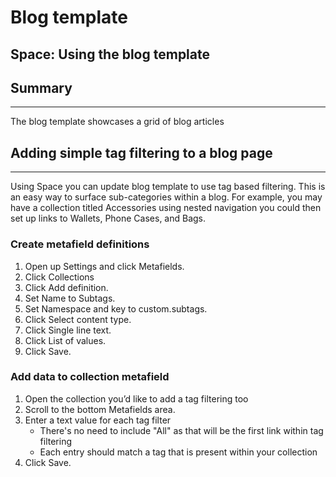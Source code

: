 # Blog template

## Space: Using the blog template

## Summary <a href="#h_b064e89aaf" id="h_b064e89aaf"></a>

***

The blog template showcases a grid of blog articles

### &#x20;<a href="#h_e47a585945" id="h_e47a585945"></a>

## Adding simple tag filtering to a blog page <a href="#h_59c404c934" id="h_59c404c934"></a>

***

Using Space you can update blog template to use tag based filtering. This is an easy way to surface sub-categories within a blog. For example, you may have a collection titled Accessories using nested navigation you could then set up links to Wallets, Phone Cases, and Bags.

### Create metafield definitions <a href="#h_98ef9b317a" id="h_98ef9b317a"></a>

1. Open up Settings and click Metafields.
2. Click Collections
3. Click Add definition.
4. Set Name to Subtags.
5. Set Namespace and key to custom.subtags.
6. Click Select content type.
7. Click Single line text.
8. Click List of values.
9. Click Save.

### Add data to collection metafield <a href="#h_0cd5ee0d71" id="h_0cd5ee0d71"></a>

1. Open the collection you’d like to add a tag filtering too
2. Scroll to the bottom Metafields area.
3. Enter a text value for each tag filter
   * There's no need to include "All" as that will be the first link within tag filtering
   * Each entry should match a tag that is present within your collection
4. Click Save.

